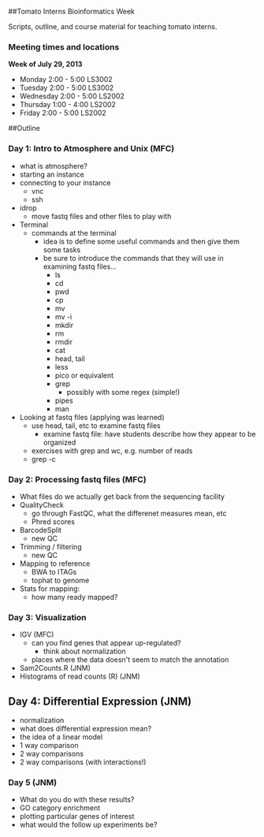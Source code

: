 ##Tomato Interns Bioinformatics Week

Scripts, outline, and course material for teaching tomato interns.

### Meeting times and locations
**Week of July 29, 2013**

* Monday 2:00 - 5:00 LS3002
* Tuesday 2:00 - 5:00 LS3002
* Wednesday 2:00 - 5:00 LS2002
* Thursday 1:00 - 4:00 LS2002
* Friday 2:00 - 5:00 LS2002

##Outline
### Day 1: Intro to Atmosphere and Unix (MFC)
* what is atmosphere?
* starting an instance
* connecting to your instance
	* vnc
	* ssh
* idrop
	* move fastq files and other files to play with
* Terminal
	* commands at the terminal
		* idea is to define some useful commands and then give them some tasks
		* be sure to introduce the commands that they will use in examining fastq files...
			* ls
			* cd
			* pwd
			* cp
			* mv
			* mv -i
			* mkdir
			* rm
			* rmdir
			* cat
			* head, tail
			* less
			* pico or equivalent
			* grep
				* possibly with some regex (simple!)
			* pipes
			* man
* Looking at fastq files (applying was learned)
	* use head, tail, etc to examine fastq files
		* examine fastq file: have students describe how they appear to be organized
	* exercises with grep and wc, e.g. number of reads
	* grep -c

### Day 2:  Processing fastq files (MFC)
* What files do we actually get back from the sequencing facility
* QualityCheck
	* go through FastQC, what the differenet measures mean, etc
	* Phred scores
* BarcodeSplit
	* new QC
* Trimming / filtering
	* new QC
* Mapping to reference
	* BWA to ITAGs
	* tophat to genome
* Stats for mapping: 
	* how many ready mapped?
	
### Day 3: Visualization 
* IGV (MFC)
	* can you find genes that appear up-regulated?
		* think about normalization
	* places where the data doesn't seem to match the annotation
* Sam2Counts.R (JNM)
* Histograms of read counts (R) (JNM)

## Day 4: Differential Expression (JNM)
* normalization
* what does differential expression mean?
* the idea of a linear model
* 1 way comparison
* 2 way comparisons
* 2 way comparisons (with interactions!)

### Day 5 (JNM)
* What do you do with these results?
* GO category enrichment
* plotting particular genes of interest
* what would the follow up experiments be?

	
